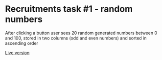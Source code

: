 # Recruitments task #1 - random numbers
After clicking a button user sees 20 random generated numbers between 0 and 100, stored in two columns (odd and even numbers) and sorted in ascending order

[Live version](https://mrutkowski99.github.io/recruitment-random-numbers/index.html)
